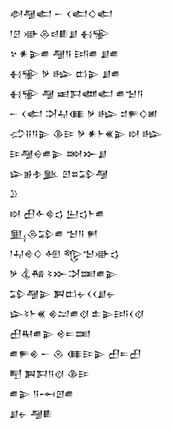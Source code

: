 <div class='block'>
<div class='line'>𒀠𒆷𒅗 𒀸 𒌋𒅗𒄭𒅗</div>
<div class='line'>𒁹𒆪 𒀝𒁲𒁀𒀾𒋗 𒈬𒊌</div>
<div class='line'>𒆳 𒀭𒉌𒌑 𒆷𒀀 𒅀𒌑 𒋗𒌑</div>
<div class='line'>𒈬𒊌 𒃻 𒈗 𒆗𒉌 𒋗𒌑</div>
<div class='line'>𒈬𒊌 𒆷 𒀜𒁕𒅘𒅗 𒌑𒈠𒀀</div>
<div class='line'>𒀸 𒌋𒅗 𒋫𒄷𒈪 𒃻 𒈗 𒄑𒊓𒄭𒅖</div>
<div class='line'>𒈤𒍝𒀀𒉌 𒆠𒄿 𒃻 𒀭𒈨𒌍𒉌 𒊭 𒈗</div>
<div class='line'>𒄿𒆷𒀪𒌑𒉌 𒇷𒁍𒋗</div>
<div class='line'>𒇽𒂊𒈮𒆥 𒇻𒊺𒁉𒆷</div>
<div class='line'>𒊒</div>
<div class='line'>𒊭 𒌷𒅆𒄵𒌓 𒌨𒌓𒈨𒌑</div>
<div class='line'>𒅅𒁲𒁉𒌑 𒈠𒀀 𒂍</div>
<div class='line'>𒁹𒄷𒄴𒄭 𒅇 𒈜𒈠𒀝𒌓</div>
<div class='line'>𒃻 𒆬𒄀 𒂟𒁍𒋫𒌅𒌑𒉌</div>
<div class='line'>𒁉𒆷𒉌 𒀉𒆗𒉡𒌋𒌋𒋗𒉡</div>
<div class='line'>𒇽𒂟𒈨𒌍 𒄯𒁺𒌑𒋼 𒉺𒉌𒅀𒌋𒋼</div>
<div class='line'>𒌷𒊑𒌑𒉌 𒄴𒋰𒌅</div>
<div class='line'>𒌑𒊓𒄯 𒀸 𒊮 𒈪𒄿𒉌 𒌷𒋰𒌷</div>
<div class='line'>𒋃 𒀉𒁕𒀀𒋼 𒆠𒄿</div>
<div class='line'>𒌑𒉌 𒀀𒆰𒇻𒌑</div>
<div class='line'>𒋗𒉡 𒆷𒀾</div>
</div>